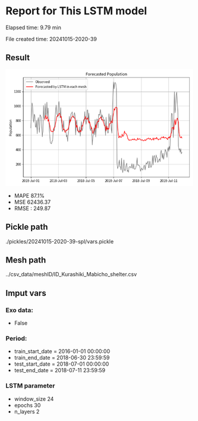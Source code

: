 
# Report for This LSTM model 
Elapsed time: 9.79 min

File created time: 20241015-2020-39

## Result 
<img src="20241015-2020-39.png" width='600'/>

- MAPE	87.1%
- MSE 	62436.37
- RMSE : 249.87

## Pickle path
./pickles/20241015-2020-39-spl/vars.pickle

## Mesh path
../csv_data/meshID/ID_Kurashiki_Mabicho_shelter.csv

## Imput vars

### Exo data:
- False

### Period:
- train_start_date    = 2016-01-01 00:00:00
- train_end_date      = 2018-06-30 23:59:59
- test_start_date     = 2018-07-01 00:00:00  
- test_end_date       = 2018-07-11 23:59:59

### LSTM parameter
- window_size	24
- epochs	30
- n_layers	2

